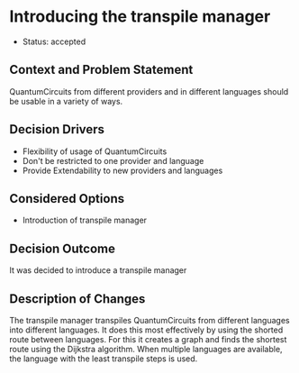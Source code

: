 # Introducing the transpile manager

* Status: accepted

## Context and Problem Statement

QuantumCircuits from different providers and in different languages should be usable in a variety of ways.

## Decision Drivers <!-- optional -->

* Flexibility of usage of QuantumCircuits
* Don't be restricted to one provider and language
* Provide Extendability to new providers and languages

## Considered Options

* Introduction of transpile manager

## Decision Outcome

It was decided to introduce a transpile manager

## Description of Changes

The transpile manager transpiles QuantumCircuits from different languages into different languages.
It does this most effectively by using the shorted route between languages.
For this it creates a graph and finds the shortest route using the Dijkstra algorithm.
When multiple languages are available, the language with the least transpile steps is used.


<!-- markdownlint-disable-file MD013 -->
